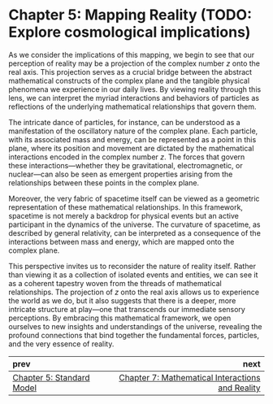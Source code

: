 # Chapter 5: Mapping Reality (TODO: Explore cosmological implications)

As we consider the implications of this mapping, we begin to see that our perception of reality may be a projection of the complex number $z$ onto the real axis. This projection serves as a crucial bridge between the abstract mathematical constructs of the complex plane and the tangible physical phenomena we experience in our daily lives. By viewing reality through this lens, we can interpret the myriad interactions and behaviors of particles as reflections of the underlying mathematical relationships that govern them.

The intricate dance of particles, for instance, can be understood as a manifestation of the oscillatory nature of the complex plane. Each particle, with its associated mass and energy, can be represented as a point in this plane, where its position and movement are dictated by the mathematical interactions encoded in the complex number $z$. The forces that govern these interactions—whether they be gravitational, electromagnetic, or nuclear—can also be seen as emergent properties arising from the relationships between these points in the complex plane.

Moreover, the very fabric of spacetime itself can be viewed as a geometric representation of these mathematical relationships. In this framework, spacetime is not merely a backdrop for physical events but an active participant in the dynamics of the universe. The curvature of spacetime, as described by general relativity, can be interpreted as a consequence of the interactions between mass and energy, which are mapped onto the complex plane.

This perspective invites us to reconsider the nature of reality itself. Rather than viewing it as a collection of isolated events and entities, we can see it as a coherent tapestry woven from the threads of mathematical relationships. The projection of $z$ onto the real axis allows us to experience the world as we do, but it also suggests that there is a deeper, more intricate structure at play—one that transcends our immediate sensory perceptions. By embracing this mathematical framework, we open ourselves to new insights and understandings of the universe, revealing the profound connections that bind together the fundamental forces, particles, and the very essence of reality.

| prev | next |
| :--- | ---: |
| [Chapter 5: Standard Model](./CHAPTER5.md) | [Chapter 7: Mathematical Interactions and Reality](./CHAPTER7.md) |
